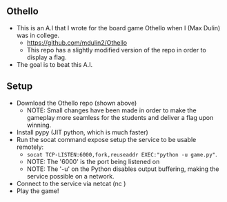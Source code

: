 ## Othello 
- This is an A.I that I wrote for the board game Othello when I (Max Dulin) was in college. 
	- https://github.com/mdulin2/Othello
	- This repo has a slightly modified version of the repo in order to display a flag.
- The goal is to beat this A.I.

## Setup 
- Download the Othello repo (shown above) 
	- NOTE: Small changes have been made in order to make the gameplay more seamless for the students and deliver a flag upon winning.
- Install pypy (JIT python, which is much faster) 
- Run the socat command expose setup the service to be usable remotely: 
	- `socat TCP-LISTEN:6000,fork,reuseaddr EXEC:"python -u game.py"`. 
	- NOTE: The '6000' is the port being listened on 
	- NOTE: The '-u' on the Python disables output buffering, making the service possible on a network.
- Connect to the service via netcat (nc <IP> <PORT>) 
- Play the game!
